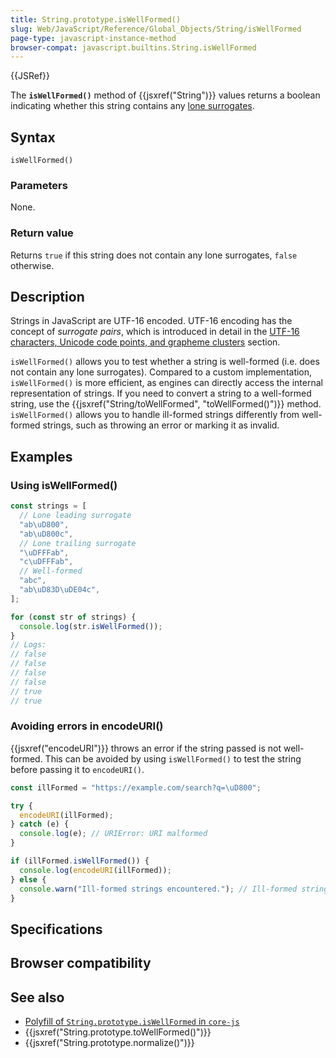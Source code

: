 ```yaml
---
title: String.prototype.isWellFormed()
slug: Web/JavaScript/Reference/Global_Objects/String/isWellFormed
page-type: javascript-instance-method
browser-compat: javascript.builtins.String.isWellFormed
---
```


{{JSRef}}

The **`isWellFormed()`** method of {{jsxref("String")}} values returns a boolean indicating whether this string contains any [lone surrogates](/Web/JavaScript/Reference/Global_Objects/String#utf-16_characters_unicode_code_points_and_grapheme_clusters).

## Syntax

```js-nolint
isWellFormed()
```

### Parameters

None.

### Return value

Returns `true` if this string does not contain any lone surrogates, `false` otherwise.

## Description

Strings in JavaScript are UTF-16 encoded. UTF-16 encoding has the concept of _surrogate pairs_, which is introduced in detail in the [UTF-16 characters, Unicode code points, and grapheme clusters](/Web/JavaScript/Reference/Global_Objects/String#utf-16_characters_unicode_code_points_and_grapheme_clusters) section.

`isWellFormed()` allows you to test whether a string is well-formed (i.e. does not contain any lone surrogates). Compared to a custom implementation, `isWellFormed()` is more efficient, as engines can directly access the internal representation of strings. If you need to convert a string to a well-formed string, use the {{jsxref("String/toWellFormed", "toWellFormed()")}} method. `isWellFormed()` allows you to handle ill-formed strings differently from well-formed strings, such as throwing an error or marking it as invalid.

## Examples

### Using isWellFormed()

```js
const strings = [
  // Lone leading surrogate
  "ab\uD800",
  "ab\uD800c",
  // Lone trailing surrogate
  "\uDFFFab",
  "c\uDFFFab",
  // Well-formed
  "abc",
  "ab\uD83D\uDE04c",
];

for (const str of strings) {
  console.log(str.isWellFormed());
}
// Logs:
// false
// false
// false
// false
// true
// true
```

### Avoiding errors in encodeURI()

{{jsxref("encodeURI")}} throws an error if the string passed is not well-formed. This can be avoided by using `isWellFormed()` to test the string before passing it to `encodeURI()`.

```js
const illFormed = "https://example.com/search?q=\uD800";

try {
  encodeURI(illFormed);
} catch (e) {
  console.log(e); // URIError: URI malformed
}

if (illFormed.isWellFormed()) {
  console.log(encodeURI(illFormed));
} else {
  console.warn("Ill-formed strings encountered."); // Ill-formed strings encountered.
}
```

## Specifications



## Browser compatibility



## See also

- [Polyfill of `String.prototype.isWellFormed` in `core-js`](https://github.com/zloirock/core-js#well-formed-unicode-strings)
- {{jsxref("String.prototype.toWellFormed()")}}
- {{jsxref("String.prototype.normalize()")}}
